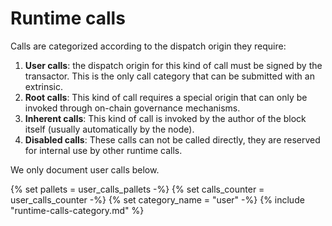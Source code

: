 # Runtime calls

Calls are categorized according to the dispatch origin they require:

1. **User calls**: the dispatch origin for this kind of call must be signed by
   the transactor. This is the only call category that can be submitted with an extrinsic.
1. **Root calls**: This kind of call requires a special origin that can only be invoked
   through on-chain governance mechanisms.
1. **Inherent calls**: This kind of call is invoked by the author of the block itself
   (usually automatically by the node).
1. **Disabled calls**: These calls can not be called directly, they are reserved for internal use by other runtime calls.

We only document user calls below.

{% set pallets = user_calls_pallets -%}
{% set calls_counter = user_calls_counter -%}
{% set category_name = "user" -%}
{% include "runtime-calls-category.md" %}
